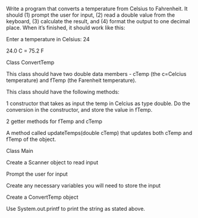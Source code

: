 Write a program that converts a temperature from Celsius to Fahrenheit. It should (1) prompt the user for input, (2) read a double value from the keyboard, (3) calculate the result, and (4) format the output to one decimal place. When it’s finished, it should work like this:

Enter a temperature in Celsius: 24

24.0 C = 75.2 F

Class ConvertTemp

This class should have two double data members - cTemp (the c=Celcius temperature) and fTemp (the Farenheit temperature).

This class should have the following methods: 

1 constructor that takes as input the temp in Celcius as type double. Do the conversion in the constructor, and store the value in fTemp.

2 getter methods for fTemp and cTemp

A method called updateTemps(double cTemp) that updates both cTemp and fTemp of the object.

Class Main

Create a Scanner object to read input

Prompt the user for input

Create any necessary variables you will need to store the input

Create a ConvertTemp object

Use System.out.printf to print the string as stated above.

